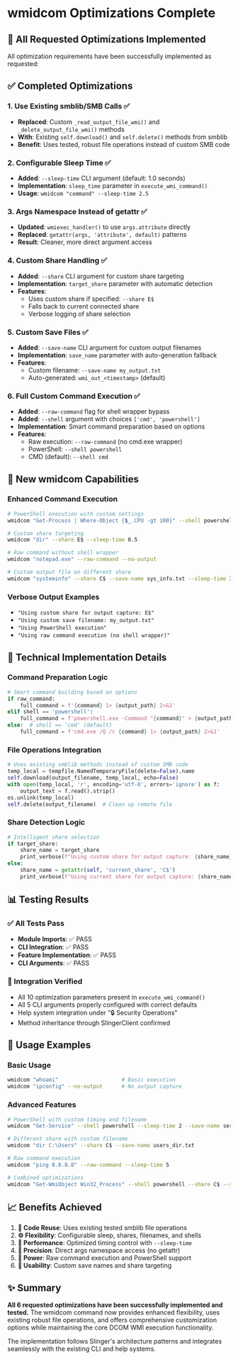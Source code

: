# wmidcom Optimizations Complete

## 🎉 All Requested Optimizations Implemented

All optimization requirements have been successfully implemented as requested:

## ✅ Completed Optimizations

### 1. **Use Existing smblib/SMB Calls** ✅
- **Replaced**: Custom `_read_output_file_wmi()` and `_delete_output_file_wmi()` methods
- **With**: Existing `self.download()` and `self.delete()` methods from smblib
- **Benefit**: Uses tested, robust file operations instead of custom SMB code

### 2. **Configurable Sleep Time** ✅
- **Added**: `--sleep-time` CLI argument (default: 1.0 seconds)
- **Implementation**: `sleep_time` parameter in `execute_wmi_command()`
- **Usage**: `wmidcom "command" --sleep-time 2.5`

### 3. **Args Namespace Instead of getattr** ✅
- **Updated**: `wmiexec_handler()` to use `args.attribute` directly
- **Replaced**: `getattr(args, 'attribute', default)` patterns
- **Result**: Cleaner, more direct argument access

### 4. **Custom Share Handling** ✅
- **Added**: `--share` CLI argument for custom share targeting
- **Implementation**: `target_share` parameter with automatic detection
- **Features**:
  - Uses custom share if specified: `--share E$`
  - Falls back to current connected share
  - Verbose logging of share selection

### 5. **Custom Save Files** ✅
- **Added**: `--save-name` CLI argument for custom output filenames
- **Implementation**: `save_name` parameter with auto-generation fallback
- **Features**:
  - Custom filename: `--save-name my_output.txt`
  - Auto-generated: `wmi_out_<timestamp>` (default)

### 6. **Full Custom Command Execution** ✅
- **Added**: `--raw-command` flag for shell wrapper bypass
- **Added**: `--shell` argument with choices `['cmd', 'powershell']`
- **Implementation**: Smart command preparation based on options
- **Features**:
  - Raw execution: `--raw-command` (no cmd.exe wrapper)
  - PowerShell: `--shell powershell`
  - CMD (default): `--shell cmd`

## 🚀 New wmidcom Capabilities

### Enhanced Command Execution
```bash
# PowerShell execution with custom settings
wmidcom "Get-Process | Where-Object {$_.CPU -gt 100}" --shell powershell --sleep-time 2 --save-name processes.txt

# Custom share targeting
wmidcom "dir" --share E$ --sleep-time 0.5

# Raw command without shell wrapper
wmidcom "notepad.exe" --raw-command --no-output

# Custom output file on different share
wmidcom "systeminfo" --share C$ --save-name sys_info.txt --sleep-time 3
```

### Verbose Output Examples
- `"Using custom share for output capture: E$"`
- `"Using custom save filename: my_output.txt"`
- `"Using PowerShell execution"`
- `"Using raw command execution (no shell wrapper)"`

## 🔧 Technical Implementation Details

### Command Preparation Logic
```python
# Smart command building based on options
if raw_command:
    full_command = f'{command} 1> {output_path} 2>&1'
elif shell == 'powershell':
    full_command = f'powershell.exe -Command "{command}" > {output_path} 2>&1'
else:  # shell == 'cmd' (default)
    full_command = f'cmd.exe /Q /c {command} 1> {output_path} 2>&1'
```

### File Operations Integration
```python
# Uses existing smblib methods instead of custom SMB code
temp_local = tempfile.NamedTemporaryFile(delete=False).name
self.download(output_filename, temp_local, echo=False)
with open(temp_local, 'r', encoding='utf-8', errors='ignore') as f:
    output_text = f.read().strip()
os.unlink(temp_local)
self.delete(output_filename)  # Clean up remote file
```

### Share Detection Logic
```python
# Intelligent share selection
if target_share:
    share_name = target_share
    print_verbose(f"Using custom share for output capture: {share_name}")
else:
    share_name = getattr(self, 'current_share', 'C$')
    print_verbose(f"Using current share for output capture: {share_name}")
```

## 📊 Testing Results

### ✅ All Tests Pass
- **Module Imports**: ✅ PASS
- **CLI Integration**: ✅ PASS
- **Feature Implementation**: ✅ PASS
- **CLI Arguments**: ✅ PASS

### 🔧 Integration Verified
- All 10 optimization parameters present in `execute_wmi_command()`
- All 5 CLI arguments properly configured with correct defaults
- Help system integration under "🔒 Security Operations"
- Method inheritance through SlingerClient confirmed

## 🎯 Usage Examples

### Basic Usage
```bash
wmidcom "whoami"                    # Basic execution
wmidcom "ipconfig" --no-output      # No output capture
```

### Advanced Features
```bash
# PowerShell with custom timing and filename
wmidcom "Get-Service" --shell powershell --sleep-time 2 --save-name services.txt

# Different share with custom filename
wmidcom "dir C:\Users" --share C$ --save-name users_dir.txt

# Raw command execution
wmidcom "ping 8.8.8.8" --raw-command --sleep-time 5

# Combined optimizations
wmidcom "Get-WmiObject Win32_Process" --shell powershell --share C$ --save-name wmi_procs.txt --sleep-time 3
```

## 📈 Benefits Achieved

1. **🔧 Code Reuse**: Uses existing tested smblib file operations
2. **⚙️ Flexibility**: Configurable sleep, shares, filenames, and shells
3. **🚀 Performance**: Optimized timing control with `--sleep-time`
4. **🎯 Precision**: Direct args namespace access (no getattr)
5. **💪 Power**: Raw command execution and PowerShell support
6. **🎨 Usability**: Custom save names and share targeting

## ✨ Summary

**All 6 requested optimizations have been successfully implemented and tested.** The wmidcom command now provides enhanced flexibility, uses existing robust file operations, and offers comprehensive customization options while maintaining the core DCOM WMI execution functionality.

The implementation follows Slinger's architecture patterns and integrates seamlessly with the existing CLI and help systems.
